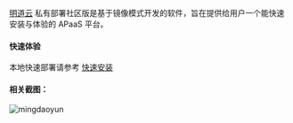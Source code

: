 [明道云](https://www.mingdao.com) 私有部署社区版是基于镜像模式开发的软件，旨在提供给用户一个能快速安装与体验的 APaaS 平台。

#### 快速体验

本地快速部署请参考 [快速安装](https://github.com/mingdaocom/community/wiki/%E5%BF%AB%E9%80%9F%E5%AE%89%E8%A3%85)

#### 相关截图：

![mingdaoyun](https://user-images.githubusercontent.com/7261408/74831321-fe2b6500-534f-11ea-824d-b2936d82eccb.png)
